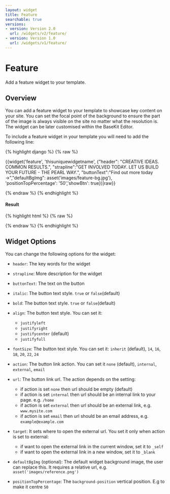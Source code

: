 ```yaml
---
layout: widget
title: Feature
searchable: true
versions:
- version: Version 2.0
  url: /widgets/v2/feature/
- version: Version 1.0
  url: /widgets/v1/feature/
---
```


# Feature

Add a feature widget to your template.

## Overview

You can add a feature widget to your template to showcase key content on your site. You can set the focal point of the background to ensure the part of the image is always visible on the site no matter what the resolution is. The widget can be later customised within the BaseKit Editor.

To include a feature widget in your template you will need to add the following line:

{% highlight django %}
{% raw %}

  {{widget('feature', 'thisuniquewidgetname', {"header": "CREATIVE IDEAS. COMMON RESULTS.", "strapline":"GET INVOLVED TODAY. LET US BUILD YOUR FUTURE - THE PEARL WAY.", "buttonText":"Find out more today →","defaultBgImg": asset('images/feature-bg.jpg'), 'positionTopPercentage': '50','showBtn': true})|raw}}

{% endraw %}
{% endhighlight %}


<h4>Result</h4>
{% highlight html %}
{% raw %}

  <!-- v2 widget HTML output -->

{% endraw %}
{% endhighlight %}

## Widget Options

You can change the following options for the widget:

* ```header```: The key words for the widget

* ```strapline```: More description for the widget

* ```buttonText```: The text on the button

* ```italic```: The button text style. ```true``` or ```false```(default)

* ```bold```: The button text style. ```true``` or ```false```(default)

* ```align```: The button text style. You can set it:

  * ```justifyleft```
  * ```justifyright```
  * ```justifycenter``` (default)
  * ```justifyfull```

* ```fontSize```: The button text style. You can set it: ```inherit``` (default), ```14```, ```16```, ```18```, ```20```, ```22```, ```24```

* ```action```: The button link action. You can set it ```none``` (default), ```internal```, ```external```, ```email```

* ```url```: The button link url. The action depends on the setting:

  * if action is set ```none``` then url should be empty (default) 
  * if action is set ```internal``` then url should be an internal link to your page. e.g. ```/home```
  * if action is set ```external``` then url should be an external link, e.g. ```www.mysite.com```
  * if action is set ```email``` then url should be an email address, e.g. ```example@example.com```
  
* ```target```: It sets where to open the external url. You set it only when action is set to external:

  * if want to open the external link in the current window, set it to ```_self```
  * if want to open the external link in a new window, set it to ```_blank```

* ```defaultBgImg``` (optional): The default widget background image, the user can replace this. It requires a relative url, e.g. ```asset('images/reference.png')```

* ```positionTopPercentage```: The ```background-position``` vertical position. E.g to make it centre ```50```

